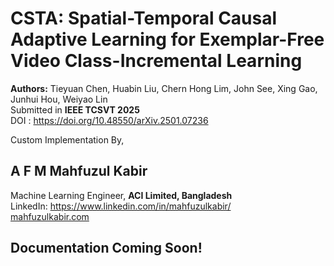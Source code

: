 # CSTA: Spatial-Temporal Causal Adaptive Learning for Exemplar-Free Video Class-Incremental Learning
<b>Authors:</b> Tieyuan Chen, Huabin Liu, Chern Hong Lim, John See, Xing Gao, Junhui Hou, Weiyao Lin <br>
Submitted in <b>IEEE TCSVT 2025</b> <br>
DOI : https://doi.org/10.48550/arXiv.2501.07236

Custom Implementation By,
## A F M Mahfuzul Kabir
Machine Learning Engineer, <b>ACI Limited, Bangladesh</b><br>
LinkedIn: https://www.linkedin.com/in/mahfuzulkabir/ <br>
<a href="https://www.mahfuzulkabir.com/">mahfuzulkabir.com</a> <br>

## Documentation Coming Soon!